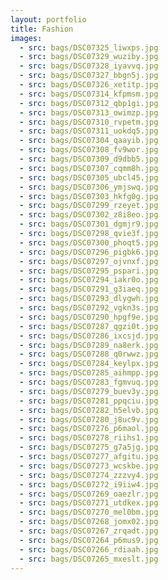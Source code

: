 ```yaml
---
layout: portfolio
title: Fashion
images:
  - src: bags/DSC07325_liwxps.jpg
  - src: bags/DSC07329_wuziby.jpg
  - src: bags/DSC07328_iyavvq.jpg
  - src: bags/DSC07327_bbgn5j.jpg
  - src: bags/DSC07326_xetitp.jpg
  - src: bags/DSC07314_kfpmsm.jpg
  - src: bags/DSC07312_qbp1gi.jpg
  - src: bags/DSC07313_owimzp.jpg
  - src: bags/DSC07310_rvpetm.jpg
  - src: bags/DSC07311_uokdq5.jpg
  - src: bags/DSC07304_qaayib.jpg
  - src: bags/DSC07308_fv9wor.jpg
  - src: bags/DSC07309_d9dbb5.jpg
  - src: bags/DSC07307_cqmm8h.jpg
  - src: bags/DSC07305_ubcl45.jpg
  - src: bags/DSC07306_ymjswq.jpg
  - src: bags/DSC07303_hkfg0g.jpg
  - src: bags/DSC07299_rzeyet.jpg
  - src: bags/DSC07302_z8i8eo.jpg
  - src: bags/DSC07301_dgmjr9.jpg
  - src: bags/DSC07298_qvie3f.jpg
  - src: bags/DSC07300_phoqt5.jpg
  - src: bags/DSC07296_pigbk6.jpg
  - src: bags/DSC07297_ojvnxf.jpg
  - src: bags/DSC07295_pspari.jpg
  - src: bags/DSC07294_iakr0o.jpg
  - src: bags/DSC07291_g3iaeq.jpg
  - src: bags/DSC07293_dlygwh.jpg
  - src: bags/DSC07292_vgkn3s.jpg
  - src: bags/DSC07290_hpgf9e.jpg
  - src: bags/DSC07287_qgzi0t.jpg
  - src: bags/DSC07286_ixcsjd.jpg
  - src: bags/DSC07289_na8erk.jpg
  - src: bags/DSC07288_q0rwwz.jpg
  - src: bags/DSC07284_keylpx.jpg
  - src: bags/DSC07285_aihmpp.jpg
  - src: bags/DSC07283_fgmvuq.jpg
  - src: bags/DSC07279_buev3y.jpg
  - src: bags/DSC07281_ppqciu.jpg
  - src: bags/DSC07282_h5elvb.jpg
  - src: bags/DSC07280_j8uc9v.jpg
  - src: bags/DSC07276_p6maol.jpg
  - src: bags/DSC07278_riihs1.jpg
  - src: bags/DSC07275_g7a5jg.jpg
  - src: bags/DSC07277_afgitu.jpg
  - src: bags/DSC07273_wcskbe.jpg
  - src: bags/DSC07274_zzzvy4.jpg
  - src: bags/DSC07272_i9iiw4.jpg
  - src: bags/DSC07269_oaezlr.jpg
  - src: bags/DSC07271_utdkex.jpg
  - src: bags/DSC07270_mel0bm.jpg
  - src: bags/DSC07268_jomx02.jpg
  - src: bags/DSC07267_zrqadt.jpg
  - src: bags/DSC07264_p6mus9.jpg
  - src: bags/DSC07266_rdiaah.jpg
  - src: bags/DSC07265_mxeslt.jpg
---
```

